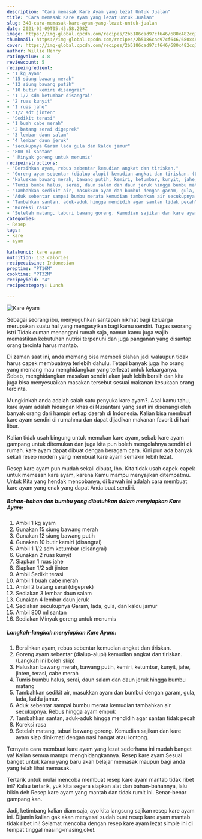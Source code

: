 ```yaml
---
description: "Cara memasak Kare Ayam yang lezat Untuk Jualan"
title: "Cara memasak Kare Ayam yang lezat Untuk Jualan"
slug: 348-cara-memasak-kare-ayam-yang-lezat-untuk-jualan
date: 2021-02-09T05:45:58.298Z
image: https://img-global.cpcdn.com/recipes/2b5186cad97cf646/680x482cq70/kare-ayam-foto-resep-utama.jpg
thumbnail: https://img-global.cpcdn.com/recipes/2b5186cad97cf646/680x482cq70/kare-ayam-foto-resep-utama.jpg
cover: https://img-global.cpcdn.com/recipes/2b5186cad97cf646/680x482cq70/kare-ayam-foto-resep-utama.jpg
author: Willie Henry
ratingvalue: 4.8
reviewcount: 5
recipeingredient:
- "1 kg ayam"
- "15 siung bawang merah"
- "12 siung bawang putih"
- "10 butir kemiri disangrai"
- "1 1/2 sdm ketumbar disangrai"
- "2 ruas kunyit"
- "1 ruas jahe"
- "1/2 sdt jinten"
- "Sedikit terasi"
- "1 buah cabe merah"
- "2 batang serai digeprek"
- "3 lembar daun salam"
- "4 lembar daun jeruk"
- "secukupnya Garam lada gula dan kaldu jamur"
- "800 ml santan"
- " Minyak goreng untuk menumis"
recipeinstructions:
- "Bersihkan ayam, rebus sebentar kemudian angkat dan tiriskan."
- "Goreng ayam sebentar (dialup-alupi) kemudian angkat dan tiriskan. (Langkah ini boleh skip)"
- "Haluskan bawang merah, bawang putih, kemiri, ketumbar, kunyit, jahe, jinten, terasi, cabe merah"
- "Tumis bumbu halus, serai, daun salam dan daun jeruk hingga bumbu matang"
- "Tambahkan sedikit air, masukkan ayam dan bumbui dengan garam, gula, lada, kaldu jamur."
- "Aduk sebentar sampai bumbu merata kemudian tambahkan air secukupnya. Rebus hingga ayam empuk"
- "Tambahkan santan, aduk-aduk hingga mendidih agar santan tidak pecah"
- "Koreksi rasa"
- "Setelah matang, taburi bawang goreng. Kemudian sajikan dan kare ayam siap dinikmati dengan nasi hangat atau lontong."
categories:
- Resep
tags:
- kare
- ayam

katakunci: kare ayam 
nutrition: 132 calories
recipecuisine: Indonesian
preptime: "PT16M"
cooktime: "PT32M"
recipeyield: "4"
recipecategory: Lunch

---
```



![Kare Ayam](https://img-global.cpcdn.com/recipes/2b5186cad97cf646/680x482cq70/kare-ayam-foto-resep-utama.jpg)

Sebagai seorang ibu, menyuguhkan santapan nikmat bagi keluarga merupakan suatu hal yang mengasyikan bagi kamu sendiri. Tugas seorang istri Tidak cuman menangani rumah saja, namun kamu juga wajib memastikan kebutuhan nutrisi terpenuhi dan juga panganan yang disantap orang tercinta harus mantab.

Di zaman  saat ini, anda memang bisa membeli olahan jadi walaupun tidak harus capek membuatnya terlebih dahulu. Tetapi banyak juga lho orang yang memang mau menghidangkan yang terlezat untuk keluarganya. Sebab, menghidangkan masakan sendiri akan jauh lebih bersih dan kita juga bisa menyesuaikan masakan tersebut sesuai makanan kesukaan orang tercinta. 



Mungkinkah anda adalah salah satu penyuka kare ayam?. Asal kamu tahu, kare ayam adalah hidangan khas di Nusantara yang saat ini disenangi oleh banyak orang dari hampir setiap daerah di Indonesia. Kalian bisa membuat kare ayam sendiri di rumahmu dan dapat dijadikan makanan favorit di hari libur.

Kalian tidak usah bingung untuk memakan kare ayam, sebab kare ayam gampang untuk ditemukan dan juga kita pun boleh mengolahnya sendiri di rumah. kare ayam dapat dibuat dengan beragam cara. Kini pun ada banyak sekali resep modern yang membuat kare ayam semakin lebih lezat.

Resep kare ayam pun mudah sekali dibuat, lho. Kita tidak usah capek-capek untuk memesan kare ayam, karena Kamu mampu menyajikan ditempatmu. Untuk Kita yang hendak mencobanya, di bawah ini adalah cara membuat kare ayam yang enak yang dapat Anda buat sendiri.

<!--inarticleads1-->

##### Bahan-bahan dan bumbu yang dibutuhkan dalam menyiapkan Kare Ayam:

1. Ambil 1 kg ayam
1. Gunakan 15 siung bawang merah
1. Gunakan 12 siung bawang putih
1. Gunakan 10 butir kemiri (disangrai)
1. Ambil 1 1/2 sdm ketumbar (disangrai)
1. Gunakan 2 ruas kunyit
1. Siapkan 1 ruas jahe
1. Siapkan 1/2 sdt jinten
1. Ambil Sedikit terasi
1. Ambil 1 buah cabe merah
1. Ambil 2 batang serai (digeprek)
1. Sediakan 3 lembar daun salam
1. Gunakan 4 lembar daun jeruk
1. Sediakan secukupnya Garam, lada, gula, dan kaldu jamur
1. Ambil 800 ml santan
1. Sediakan  Minyak goreng untuk menumis




<!--inarticleads2-->

##### Langkah-langkah menyiapkan Kare Ayam:

1. Bersihkan ayam, rebus sebentar kemudian angkat dan tiriskan.
1. Goreng ayam sebentar (dialup-alupi) kemudian angkat dan tiriskan. (Langkah ini boleh skip)
1. Haluskan bawang merah, bawang putih, kemiri, ketumbar, kunyit, jahe, jinten, terasi, cabe merah
1. Tumis bumbu halus, serai, daun salam dan daun jeruk hingga bumbu matang
1. Tambahkan sedikit air, masukkan ayam dan bumbui dengan garam, gula, lada, kaldu jamur.
1. Aduk sebentar sampai bumbu merata kemudian tambahkan air secukupnya. Rebus hingga ayam empuk
1. Tambahkan santan, aduk-aduk hingga mendidih agar santan tidak pecah
1. Koreksi rasa
1. Setelah matang, taburi bawang goreng. Kemudian sajikan dan kare ayam siap dinikmati dengan nasi hangat atau lontong.




Ternyata cara membuat kare ayam yang lezat sederhana ini mudah banget ya! Kalian semua mampu menghidangkannya. Resep kare ayam Sesuai banget untuk kamu yang baru akan belajar memasak maupun bagi anda yang telah lihai memasak.

Tertarik untuk mulai mencoba membuat resep kare ayam mantab tidak ribet ini? Kalau tertarik, yuk kita segera siapkan alat dan bahan-bahannya, lalu bikin deh Resep kare ayam yang mantab dan tidak rumit ini. Benar-benar gampang kan. 

Jadi, ketimbang kalian diam saja, ayo kita langsung sajikan resep kare ayam ini. Dijamin kalian gak akan menyesal sudah buat resep kare ayam mantab tidak ribet ini! Selamat mencoba dengan resep kare ayam lezat simple ini di tempat tinggal masing-masing,oke!.

